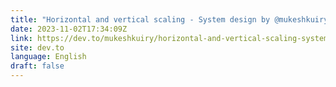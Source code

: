 ```yaml
---
title: "Horizontal and vertical scaling - System design by @mukeshkuiry"
date: 2023-11-02T17:34:09Z
link: https://dev.to/mukeshkuiry/horizontal-and-vertical-scaling-system-design-by-mukeshkuiry-29h5?utm_medium=RSS&utm_source=news.12bit.vn
site: dev.to
language: English
draft: false
---
```


